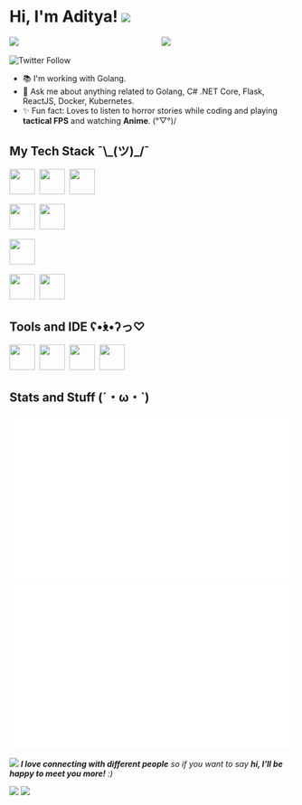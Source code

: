 <h1> Hi, I'm Aditya! <img height="50"  src="https://media.giphy.com/media/lTMEqFHbSAHsOIB3te/giphy.gif"/></h1> 

<img align='right' src="https://media.giphy.com/media/2YaMsGWSpHQ7sIsiYZ/giphy.gif" width="235"> ![](https://komarev.com/ghpvc/?username=aditya109)
</em></p> 
<img alt="Twitter Follow" src="https://img.shields.io/twitter/follow/daitya961?color=1da1f2&logo=Twitter&style=flat-square">

<!-- 
- 🔭 I’m currently working on [hound.io-**pre-alpha-release**](https://github.com/aditya109/hound.io).
-->
- 📚 I'm working with Golang.
- 💬 Ask me about anything related to Golang, C# .NET Core, Flask, ReactJS, Docker, Kubernetes.
- ✨ Fun fact: Loves to listen to horror stories while coding and playing **tactical FPS** and watching **Anime**. 	(°▽°)/

<h2>My Tech Stack  ¯\_(ツ)_/¯</h2>

<img height="45" width="45" src="https://cdn.svgporn.com/logos/dotnet.svg"/>&nbsp;&nbsp;<img height="45" width="45" src="https://cdn.svgporn.com/logos/gopher.svg" />&nbsp;&nbsp;<img height="45" width="45" src="https://cdn.svgporn.com/logos/python.svg" />

<img height="45" width="45" src="https://cdn.svgporn.com/logos/postgresql.svg" />&nbsp;&nbsp;<img height="45" width="45" src="https://cdn.svgporn.com/logos/mysql.svg" />

<img height="45" width="45" src="https://cdn.svgporn.com/logos/react.svg" />

<img height="45" width="45" src="https://cdn.svgporn.com/logos/kubernetes.svg" />&nbsp;&nbsp;<img height="45" width="45" src="https://cdn.svgporn.com/logos/travis-ci.svg">

<h2>Tools and IDE ʕ•́ᴥ•̀ʔっ♡</h2>

<img height="45" width="45" src="https://cdn.svgporn.com/logos/pycharm.svg" />&nbsp;&nbsp;<img height="45" width="45" src="https://cdn.svgporn.com/logos/visual-studio-code.svg" />&nbsp;&nbsp;<img height="45" width="45" src="https://cdn.svgporn.com/logos/intellij-idea.svg" />&nbsp;&nbsp;<img height="45" width="45" src="https://cdn.svgporn.com/logos/webstorm.svg" />

<h2>Stats and Stuff (´・ω・`)</h2>

![](https://github.com/aditya109/github-stats/blob/master/generated/overview.svg)
![](https://github.com/aditya109/github-stats/blob/master/generated/languages.svg)

<img src="https://media.giphy.com/media/LnQjpWaON8nhr21vNW/giphy.gif" width="60"> <em><b>I love connecting with different people</b> so if you want to say <b>hi, I'll be happy to meet you more!</b> :)</em>

[<img height="20" src="https://cdn.svgporn.com/logos/twitter.svg" />](https://twitter.com/daitya961) 
[<img height="20" src="https://cdn.svgporn.com/logos/linkedin.svg" />](https://www.linkedin.com/in/aditya109/)
